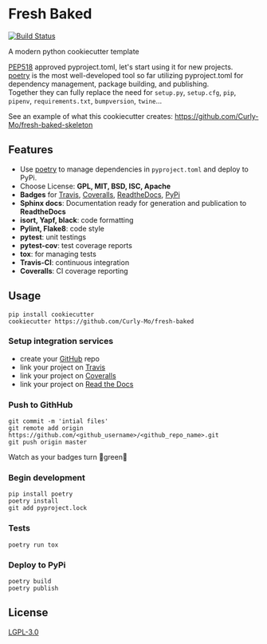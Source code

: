 # Fresh Baked

[![Build Status](https://travis-ci.org/Curly-Mo/fresh-baked.svg?branch=master)](https://travis-ci.org/Curly-Mo/fresh-baked)

A modern python cookiecutter template

[PEP518](https://www.python.org/dev/peps/pep-0518) approved pyproject.toml, let's start using it for new projects.\
[poetry](https://github.com/sdispater/poetry) is the most well-developed tool so far utilizing pyproject.toml for dependency management, package building, and publishing.\
Together they can fully replace the need for `setup.py`, `setup.cfg`, `pip`, `pipenv`, `requirements.txt`, `bumpversion`, `twine`...

See an example of what this cookiecutter creates: https://github.com/Curly-Mo/fresh-baked-skeleton

## Features

* Use [poetry](https://github.com/sdispater/poetry) to manage dependencies in ``pyproject.toml`` and deploy to PyPi.
* Choose License: **GPL, MIT, BSD, ISC, Apache**
* **Badges** for [Travis](https://travis-ci.org), [Coveralls](https://coveralls.io), [ReadtheDocs](https://readthedocs.org), [PyPi](https://pypi.org)
* **Sphinx docs**: Documentation ready for generation and publication to **ReadtheDocs**
* **isort, Yapf, black**: code formatting
* **Pylint, Flake8**: code style
* **pytest**: unit testings
* **pytest-cov**: test coverage reports
* **tox**: for managing tests
* **Travis-CI**: continuous integration
* **Coveralls**: CI coverage reporting

## Usage

```console
pip install cookiecutter
cookiecutter https://github.com/Curly-Mo/fresh-baked
```

### Setup integration services
* create your [GitHub](https://github.com) repo
* link your project on [Travis](https://travis-ci.org)
* link your project on [Coveralls](https://coveralls.io)
* link your project on [Read the Docs](https://readthedocs.org)
### Push to GithHub
```console
git commit -m 'intial files'
git remote add origin https://github.com/<github_username>/<github_repo_name>.git
git push origin master
```
Watch as your badges turn :green_heart:green:green_heart:
### Begin development
```console
pip install poetry
poetry install
git add pyproject.lock
```

### Tests
```console
poetry run tox
```

### Deploy to PyPi
```console
poetry build
poetry publish
```

## License
[LGPL-3.0](https://github.com/Curly-Mo/fresh-baked/blob/master/LICENSE)
